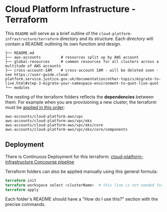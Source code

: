 # Cloud Platform Infrastructure - Terraform

This `README` will serve as a brief outline of the `cloud-platform-infrastructure/terraform` directory and its structure. Each directory will contain a README outlining its own function and design.

```
├── README.md
├── aws-accounts         # resources split up by AWS account
├── global-resources     # common resources for all clusters across a multitude of AWS accounts
├── cross-account-IAM    # cross-account IAM - will be deleted soon - see https://user-guide.cloud-platform.service.justice.gov.uk/documentation/other-topics/migrate-to-live.html#step-3-migrate-your-namespace-environment-to-quot-live-quot
└── modules
```

The nesting of the terraform folders reflects the **dependencies** between them. For example when you are provisioning a new cluster, the terraform must be [applied in this order](https://runbooks.cloud-platform.service.justice.gov.uk/eks-cluster.html):

```
aws-accounts/cloud-platform-aws/vpc
aws-accounts/cloud-platform-aws/vpc/eks
aws-accounts/cloud-platform-aws/vpc/eks/core
aws-accounts/cloud-platform-aws/vpc/eks/core/components
```

## Deployment

There is Continuous Deployment for this terraform: [cloud-platform-infrastructure Concourse pipeline](https://concourse.cloud-platform.service.justice.gov.uk/teams/main/pipelines/cloud-platform-infrastructure)

Terraform folders can also be applied manually using this general formula:

```terraform
terraform init
terraform workspace select <clusterName>  # this line is not needed for global-resources
terraform apply
```

Each folder's README should have a "How do I use this?" section with the precise commands.
